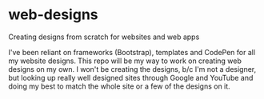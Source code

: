 # web-designs
Creating designs from scratch for websites and web apps

I've been reliant on frameworks (Bootstrap), templates and CodePen
for all my website designs. This repo will be my way to work on
creating web designs on my own. I won't be creating the designs,
b/c I'm not a designer, but looking up really well designed sites
through Google and YouTube and doing my best to match the whole
site or a few of the designs on it.